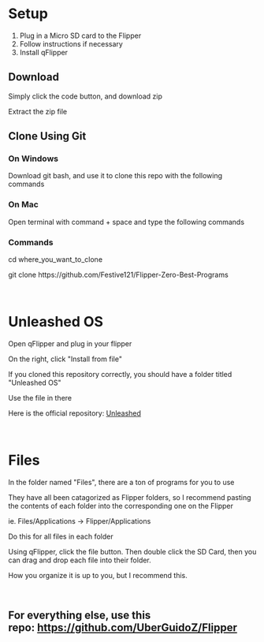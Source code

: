 <h1><strong>Setup</strong></h1>
<ol type="1">
    <li>Plug in a Micro SD card to the Flipper</li>
    <li>Follow instructions if necessary</li>
    <li>Install qFlipper</li>
</ol>
<h2>Download</h2>
<p>Simply click the code button, and download zip</p>
<p>Extract the zip file</p>
<h2>Clone Using Git</h2>
<h3>On Windows</h3>
<p>Download git bash, and use it to clone this repo with the following commands</p>
<h3>On Mac</h3>
<p>Open terminal with command + space and type the following commands</p>
<h3>Commands</h3>
<p>cd where_you_want_to_clone</p>
<p>git clone https://github.com/Festive121/Flipper-Zero-Best-Programs</p><br>
<h1><strong>Unleashed OS</strong></h1>
<p>Open qFlipper and plug in your flipper</p>
<p>On the right, click "Install from file"</p>
<p>If you cloned this repository correctly, you should have a folder titled "Unleashed OS"</p>
<p>Use the file in there</p>
<p>Here is the official repository:&nbsp;<a href="https://github.com/DarkFlippers/unleashed-firmware">Unleashed</a></p><br>
<h1>Files</h1>
<p>In the folder named "Files", there are a ton of programs for you to use</p>
<p>They have all been catagorized as Flipper folders, so I recommend pasting the contents of each folder into the corresponding one on the Flipper</p>
<p>ie. Files/Applications -> Flipper/Applications</p>
<p>Do this for all files in each folder</p>
<p>Using qFlipper, click the file button. Then double click the SD Card, then you can drag and drop each file into their folder.</p>
<p>How you organize it is up to you, but I recommend this.</p><br>
<h2>For everything else, use this repo:&nbsp;<a href="https://github.com/UberGuidoZ/Flipper">https://github.com/UberGuidoZ/Flipper</a></h2>
